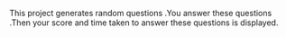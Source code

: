 This project generates random questions .You answer these questions .Then your score and time taken to answer these questions is displayed.

